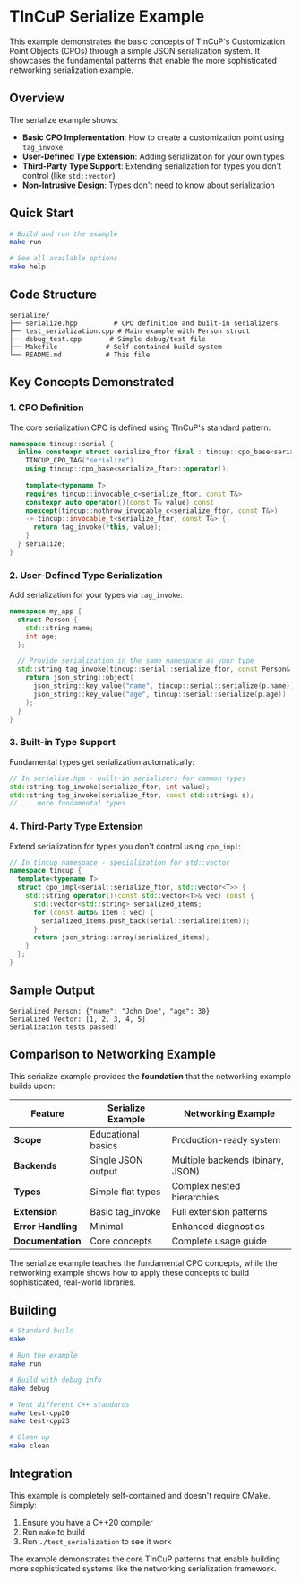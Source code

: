 # TInCuP Serialize Example

This example demonstrates the basic concepts of TInCuP's Customization Point Objects (CPOs) through a simple JSON serialization system. It showcases the fundamental patterns that enable the more sophisticated networking serialization example.

## Overview

The serialize example shows:
- **Basic CPO Implementation**: How to create a customization point using `tag_invoke`
- **User-Defined Type Extension**: Adding serialization for your own types 
- **Third-Party Type Support**: Extending serialization for types you don't control (like `std::vector`)
- **Non-Intrusive Design**: Types don't need to know about serialization

## Quick Start

```bash
# Build and run the example
make run

# See all available options
make help
```

## Code Structure

```
serialize/
├── serialize.hpp         # CPO definition and built-in serializers
├── test_serialization.cpp # Main example with Person struct
├── debug_test.cpp       # Simple debug/test file
├── Makefile            # Self-contained build system
└── README.md           # This file
```

## Key Concepts Demonstrated

### 1. CPO Definition

The core serialization CPO is defined using TInCuP's standard pattern:

```cpp
namespace tincup::serial {
  inline constexpr struct serialize_ftor final : tincup::cpo_base<serialize_ftor> {
    TINCUP_CPO_TAG("serialize")
    using tincup::cpo_base<serialize_ftor>::operator();
    
    template<typename T>
    requires tincup::invocable_c<serialize_ftor, const T&>
    constexpr auto operator()(const T& value) const
    noexcept(tincup::nothrow_invocable_c<serialize_ftor, const T&>)
    -> tincup::invocable_t<serialize_ftor, const T&> {
      return tag_invoke(*this, value);
    }
  } serialize;
}
```

### 2. User-Defined Type Serialization

Add serialization for your types via `tag_invoke`:

```cpp
namespace my_app {
  struct Person {
    std::string name;
    int age;
  };

  // Provide serialization in the same namespace as your type
  std::string tag_invoke(tincup::serial::serialize_ftor, const Person& p) {
    return json_string::object(
      json_string::key_value("name", tincup::serial::serialize(p.name)) + ", " +
      json_string::key_value("age", tincup::serial::serialize(p.age))
    );
  }
}
```

### 3. Built-in Type Support

Fundamental types get serialization automatically:

```cpp
// In serialize.hpp - built-in serializers for common types
std::string tag_invoke(serialize_ftor, int value);
std::string tag_invoke(serialize_ftor, const std::string& s);
// ... more fundamental types
```

### 4. Third-Party Type Extension

Extend serialization for types you don't control using `cpo_impl`:

```cpp
// In tincup namespace - specialization for std::vector
namespace tincup {
  template<typename T>
  struct cpo_impl<serial::serialize_ftor, std::vector<T>> {
    std::string operator()(const std::vector<T>& vec) const {
      std::vector<std::string> serialized_items;
      for (const auto& item : vec) {
        serialized_items.push_back(serial::serialize(item));
      }
      return json_string::array(serialized_items);
    }
  };
}
```

## Sample Output

```
Serialized Person: {"name": "John Doe", "age": 30}
Serialized Vector: [1, 2, 3, 4, 5]
Serialization tests passed!
```

## Comparison to Networking Example

This serialize example provides the **foundation** that the networking example builds upon:

| Feature | Serialize Example | Networking Example |
|---------|------------------|-------------------|
| **Scope** | Educational basics | Production-ready system |
| **Backends** | Single JSON output | Multiple backends (binary, JSON) |
| **Types** | Simple flat types | Complex nested hierarchies |
| **Extension** | Basic tag_invoke | Full extension patterns |
| **Error Handling** | Minimal | Enhanced diagnostics |
| **Documentation** | Core concepts | Complete usage guide |

The serialize example teaches the fundamental CPO concepts, while the networking example shows how to apply these concepts to build sophisticated, real-world libraries.

## Building

```bash
# Standard build
make

# Run the example  
make run

# Build with debug info
make debug

# Test different C++ standards
make test-cpp20
make test-cpp23

# Clean up
make clean
```

## Integration

This example is completely self-contained and doesn't require CMake. Simply:

1. Ensure you have a C++20 compiler
2. Run `make` to build
3. Run `./test_serialization` to see it work

The example demonstrates the core TInCuP patterns that enable building more sophisticated systems like the networking serialization framework.